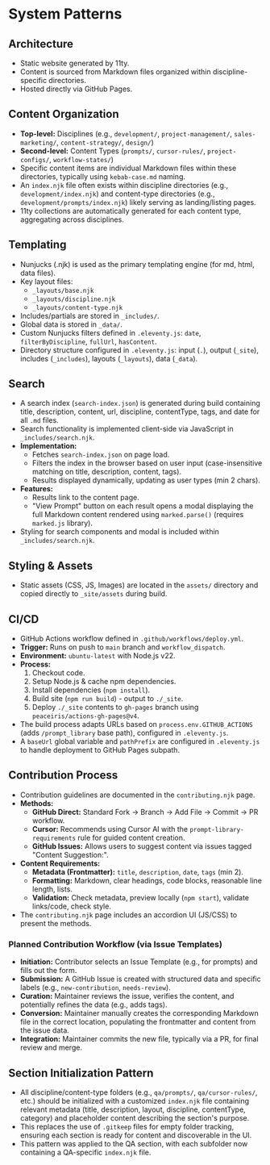 # System Patterns

## Architecture
- Static website generated by 11ty.
- Content is sourced from Markdown files organized within discipline-specific directories.
- Hosted directly via GitHub Pages.

## Content Organization
- **Top-level:** Disciplines (e.g., `development/`, `project-management/`, `sales-marketing/`, `content-strategy/`, `design/`)
- **Second-level:** Content Types (`prompts/`, `cursor-rules/`, `project-configs/`, `workflow-states/`)
- Specific content items are individual Markdown files within these directories, typically using `kebab-case.md` naming.
- An `index.njk` file often exists within discipline directories (e.g., `development/index.njk`) and content-type directories (e.g., `development/prompts/index.njk`) likely serving as landing/listing pages.
- 11ty collections are automatically generated for each content type, aggregating across disciplines.

## Templating
- Nunjucks (.njk) is used as the primary templating engine (for md, html, data files).
- Key layout files:
    - `_layouts/base.njk`
    - `_layouts/discipline.njk`
    - `_layouts/content-type.njk`
- Includes/partials are stored in `_includes/`.
- Global data is stored in `_data/`.
- Custom Nunjucks filters defined in `.eleventy.js`: `date`, `filterByDiscipline`, `fullUrl`, `hasContent`.
- Directory structure configured in `.eleventy.js`: input (`.`), output (`_site`), includes (`_includes`), layouts (`_layouts`), data (`_data`).

## Search
- A search index (`search-index.json`) is generated during build containing title, description, content, url, discipline, contentType, tags, and date for all `.md` files.
- Search functionality is implemented client-side via JavaScript in `_includes/search.njk`.
- **Implementation:**
    - Fetches `search-index.json` on page load.
    - Filters the index in the browser based on user input (case-insensitive matching on title, description, content, tags).
    - Results displayed dynamically, updating as user types (min 2 chars).
- **Features:**
    - Results link to the content page.
    - "View Prompt" button on each result opens a modal displaying the full Markdown content rendered using `marked.parse()` (requires `marked.js` library).
- Styling for search components and modal is included within `_includes/search.njk`.

## Styling & Assets
- Static assets (CSS, JS, Images) are located in the `assets/` directory and copied directly to `_site/assets` during build.

## CI/CD
- GitHub Actions workflow defined in `.github/workflows/deploy.yml`.
- **Trigger:** Runs on push to `main` branch and `workflow_dispatch`.
- **Environment:** `ubuntu-latest` with Node.js v22.
- **Process:**
    1. Checkout code.
    2. Setup Node.js & cache npm dependencies.
    3. Install dependencies (`npm install`).
    4. Build site (`npm run build`) - output to `./_site`.
    5. Deploy `./_site` contents to `gh-pages` branch using `peaceiris/actions-gh-pages@v4`.
- The build process adapts URLs based on `process.env.GITHUB_ACTIONS` (adds `/prompt_library` base path), configured in `.eleventy.js`.
- A `baseUrl` global variable and `pathPrefix` are configured in `.eleventy.js` to handle deployment to GitHub Pages subpath.

## Contribution Process
- Contribution guidelines are documented in the `contributing.njk` page.
- **Methods:**
    - **GitHub Direct:** Standard Fork -> Branch -> Add File -> Commit -> PR workflow.
    - **Cursor:** Recommends using Cursor AI with the `prompt-library-requirements` rule for guided content creation.
    - **GitHub Issues:** Allows users to suggest content via issues tagged "Content Suggestion:".
- **Content Requirements:**
    - **Metadata (Frontmatter):** `title`, `description`, `date`, `tags` (min 2).
    - **Formatting:** Markdown, clear headings, code blocks, reasonable line length, lists.
    - **Validation:** Check metadata, preview locally (`npm start`), validate links/code, check style.
- The `contributing.njk` page includes an accordion UI (JS/CSS) to present the methods.

### Planned Contribution Workflow (via Issue Templates)
- **Initiation:** Contributor selects an Issue Template (e.g., for prompts) and fills out the form.
- **Submission:** A GitHub Issue is created with structured data and specific labels (e.g., `new-contribution`, `needs-review`).
- **Curation:** Maintainer reviews the issue, verifies the content, and potentially refines the data (e.g., adds tags).
- **Conversion:** Maintainer manually creates the corresponding Markdown file in the correct location, populating the frontmatter and content from the issue data.
- **Integration:** Maintainer commits the new file, typically via a PR, for final review and merge.

## Section Initialization Pattern
- All discipline/content-type folders (e.g., `qa/prompts/`, `qa/cursor-rules/`, etc.) should be initialized with a customized `index.njk` file containing relevant metadata (title, description, layout, discipline, contentType, category) and placeholder content describing the section's purpose.
- This replaces the use of `.gitkeep` files for empty folder tracking, ensuring each section is ready for content and discoverable in the UI.
- This pattern was applied to the QA section, with each subfolder now containing a QA-specific `index.njk` file. 